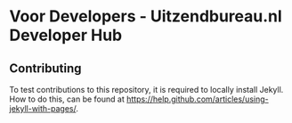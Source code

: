 # Voor Developers - Uitzendbureau.nl Developer Hub

## Contributing
To test contributions to this repository, it is required to locally install Jekyll. How to do this, can be found at
https://help.github.com/articles/using-jekyll-with-pages/.
